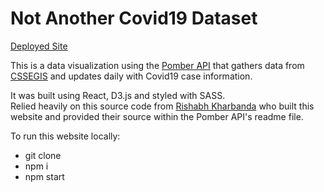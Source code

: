 # Not Another Covid19 Dataset

[Deployed Site](https://eden-covid19-viz.netlify.app/)

This is a data visualization using the [Pomber API](https://github.com/pomber/covid19) that gathers data from [CSSEGIS](https://github.com/CSSEGISandData/COVID-19) and updates daily with Covid19 case information.

It was built using React, D3.js and styled with SASS.  
Relied heavily on this source code from [Rishabh Kharbanda](https://github.com/techie448/covid19) who built this website and provided their source within the Pomber API's readme file.

To run this website locally:

- git clone
- npm i
- npm start
